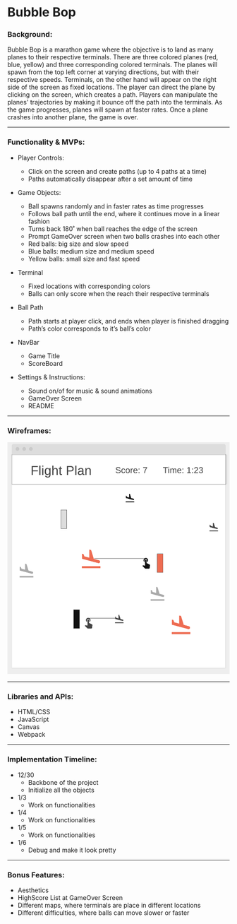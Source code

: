 # **Bubble Bop**

### **Background:**

Bubble Bop is a marathon game where the objective is to land as many planes to their respective terminals. There are three colored planes (red, blue, yellow) and three corresponding colored terminals. 
The planes will spawn from the top left corner at varying directions, but with their respective speeds. Terminals, on the other hand will appear on the right side of the screen as fixed locations.
The player can direct the plane by clicking on the screen, which creates a path. Players can manipulate the planes' trajectories by making it bounce off the path into the terminals. As the game progresses, planes will spawn at faster rates. Once a plane crashes into another plane, the game is over.
____________________________________________________________________________

### **Functionality & MVPs:**

- Player Controls: 
    - Click on the screen and create paths (up to 4 paths at a time)
    - Paths automatically disappear after a set amount of time

- Game Objects:
    - Ball spawns randomly and in faster rates as time progresses
    - Follows ball path until the end, where it continues move in a linear fashion
    - Turns back 180˚ when ball reaches the edge of the screen
    - Prompt GameOver screen when two balls crashes into each other
    - Red balls: big size and slow speed
    - Blue balls: medium size and medium speed
    - Yellow balls: small size and fast speed

- Terminal
    - Fixed locations with corresponding colors
    - Balls can only score when the reach their respective terminals

- Ball Path
    - Path starts at player click, and ends when player is finished dragging
    - Path’s color corresponds to it’s ball’s color

- NavBar
    - Game Title
    - ScoreBoard

- Settings & Instructions:
    - Sound on/of for music & sound animations
    - GameOver Screen
    - README
____________________________________________________________________________

### **Wireframes:**

![wireframes](wireframes.png)
____________________________________________________________________________

### **Libraries and APIs:**

- HTML/CSS
- JavaScript
- Canvas
- Webpack

____________________________________________________________________________

### **Implementation Timeline:** 

- 12/30
    - Backbone of the project
    - Initialize all the objects
- 1/3
    - Work on functionalities
- 1/4
    - Work on functionalities
- 1/5
    - Work on functionalities
- 1/6
    - Debug and make it look pretty

____________________________________________________________________________

### **Bonus Features:**

- Aesthetics
- HighScore List at GameOver Screen
- Different maps, where terminals are place in different locations
- Different difficulties, where balls can move slower or faster